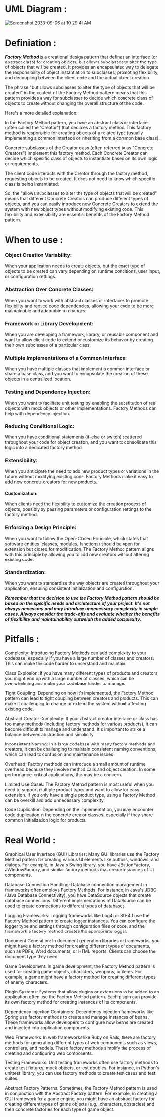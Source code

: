# UML Diagram :
![Screenshot 2023-09-06 at 10 29 41 AM](https://github.com/SiddharthMathurDeveloper/Backend-Engineering/assets/133037456/4653db59-5d69-4784-a891-4876eb342934)

# Definiation :
***Factory Method*** is a creational design pattern that defines an interface (or abstract class) for creating objects, but allows subclasses to alter the type of objects that will be created.
It provides an encapsulated way to delegate the responsibility of object instantiation to subclasses, promoting flexibility, and decoupling between the client code and the actual object creation.

The phrase "but allows subclasses to alter the type of objects that will be created" in the context of the Factory Method pattern means that this pattern provides a way for subclasses to decide which concrete class of objects to create without changing the overall structure of the code.

Here's a more detailed explanation:

In the Factory Method pattern, you have an abstract class or interface (often called the "Creator") that declares a factory method. This factory method is responsible for creating objects of a related type (usually implementing a common interface or inheriting from a common base class).

Concrete subclasses of the Creator class (often referred to as "Concrete Creators") implement this factory method. Each Concrete Creator can decide which specific class of objects to instantiate based on its own logic or requirements.

The client code interacts with the Creator through the factory method, requesting objects to be created. It does not need to know which specific class is being instantiated.

So, the "allows subclasses to alter the type of objects that will be created" means that different Concrete Creators can produce different types of objects, and you can easily introduce new Concrete Creators to extend the system with new object types without modifying existing code. This flexibility and extensibility are essential benefits of the Factory Method pattern.








# When to use :
### Object Creation Variability: 
When your application needs to create objects, but the exact type of objects to be created can vary depending on runtime conditions, user input, or configuration settings.

### Abstraction Over Concrete Classes:
When you want to work with abstract classes or interfaces to promote flexibility and reduce code dependencies, allowing your code to be more maintainable and adaptable to changes.

### Framework or Library Development: 
When you are developing a framework, library, or reusable component and want to allow client code to extend or customize its behavior by creating their own subclasses of a particular class.

### Multiple Implementations of a Common Interface: 
When you have multiple classes that implement a common interface or share a base class, and you want to encapsulate the creation of these objects in a centralized location.

### Testing and Dependency Injection: 
When you want to facilitate unit testing by enabling the substitution of real objects with mock objects or other implementations. Factory Methods can help with dependency injection.

### Reducing Conditional Logic: 
When you have conditional statements (if-else or switch) scattered throughout your code for object creation, and you want to consolidate this logic into a dedicated factory method.

### Extensibility: 
When you anticipate the need to add new product types or variations in the future without modifying existing code. Factory Methods make it easy to add new concrete creators for new products.

#### Customization: 
When clients need the flexibility to customize the creation process of objects, possibly by passing parameters or configuration settings to the factory method.

### Enforcing a Design Principle: 
When you want to follow the Open-Closed Principle, which states that software entities (classes, modules, functions) should be open for extension but closed for modification. The Factory Method pattern aligns with this principle by allowing you to add new creators without altering existing code.

### Standardization: 
When you want to standardize the way objects are created throughout your application, ensuring consistent initialization and configuration.

***Remember that the decision to use the Factory Method pattern should be based on the specific needs and architecture of your project. It's not always necessary and may introduce unnecessary complexity in simple cases. Always consider the trade-offs and evaluate whether the benefits of flexibility and maintainability outweigh the added complexity.***



# Pitfalls :
Complexity: Introducing Factory Methods can add complexity to your codebase, especially if you have a large number of classes and creators. This can make the code harder to understand and maintain.

Class Explosion: If you have many different types of products and creators, you might end up with a large number of classes, which can be overwhelming and make your codebase harder to manage.

Tight Coupling: Depending on how it's implemented, the Factory Method pattern can lead to tight coupling between creators and products. This can make it challenging to change or extend the system without affecting existing code.

Abstract Creator Complexity: If your abstract creator interface or class has too many methods (including factory methods for various products), it can become difficult to manage and understand. It's important to strike a balance between abstraction and simplicity.

Inconsistent Naming: In a large codebase with many factory methods and creators, it can be challenging to maintain consistent naming conventions, which can lead to confusion and maintenance issues.

Overhead: Factory methods can introduce a small amount of runtime overhead because they involve method calls and object creation. In some performance-critical applications, this may be a concern.

Limited Use Cases: The Factory Method pattern is most useful when you need to support multiple product types and want to allow for easy extension. If you only have a single product type, using a Factory Method can be overkill and add unnecessary complexity.

Code Duplication: Depending on the implementation, you may encounter code duplication in the concrete creator classes, especially if they share common initialization logic for products.





# Real World :

Graphical User Interface (GUI) Libraries: Many GUI libraries use the Factory Method pattern for creating various UI elements like buttons, windows, and dialogs. For example, in Java's Swing library, you have JButtonFactory, JWindowFactory, and similar factory methods that create instances of UI components.

Database Connection Handling: Database connection management in frameworks often employs Factory Methods. For instance, in Java's JDBC (Java Database Connectivity), you have DataSource objects that create database connections. Different implementations of DataSource can be used to create connections to different types of databases.

Logging Frameworks: Logging frameworks like Log4j or SLF4J use the Factory Method pattern to create logger instances. You can configure the logger type and settings through configuration files or code, and the framework's factory method creates the appropriate logger.

Document Generation: In document generation libraries or frameworks, you might have a factory method for creating different types of documents, such as PDFs, Word documents, or HTML reports. Clients can choose the document type they need.

Game Development: In game development, the Factory Method pattern is used for creating game objects, characters, weapons, or items. For example, a game might have a factory method for creating different types of enemy characters.

Plugin Systems: Systems that allow plugins or extensions to be added to an application often use the Factory Method pattern. Each plugin can provide its own factory method for creating instances of its components.

Dependency Injection Containers: Dependency injection frameworks like Spring use factory methods to create and manage instances of beans. These frameworks allow developers to configure how beans are created and injected into application components.

Web Frameworks: In web frameworks like Ruby on Rails, there are factory methods for generating different types of web components such as views, controllers, and models. These factory methods simplify the process of creating and configuring web components.

Testing Frameworks: Unit testing frameworks often use factory methods to create test fixtures, mock objects, or test doubles. For instance, in Python's unittest library, you can use factory methods to create test cases and test suites.

Abstract Factory Patterns: Sometimes, the Factory Method pattern is used in conjunction with the Abstract Factory pattern. For example, in creating a GUI framework for a game engine, you might have an abstract factory for creating different types of game objects (e.g., characters, obstacles) and then concrete factories for each type of game object.




